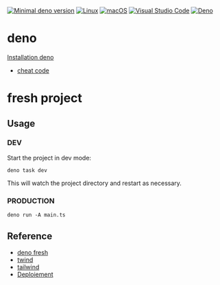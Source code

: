 [![Minimal deno version](https://img.shields.io/static/v1?label=deno&message=%3E=1.31.1&color)](https://deno.land/manual@v1.31.1/getting_started)
[![Linux](https://svgshare.com/i/Zhy.svg)](https://svgshare.com/i/Zhy.svg)
[![macOS](https://svgshare.com/i/ZjP.svg)](https://svgshare.com/i/ZjP.svg)
[![Visual Studio Code](https://img.shields.io/badge/--007ACC?logo=visual%20studio%20code&logoColor=ffffff)](https://code.visualstudio.com/)
[![Deno](https://github.com/stephen-shopopop/fresh/actions/workflows/check.yml/badge.svg)](https://github.com/stephen-shopopop/fresh/actions/workflows/check.yml)

# deno

[Installation deno](https://deno.land/#installation)

- [cheat code](https://oscarotero.com/deno/?utm_source=denonews&utm_medium=email)

# fresh project

## Usage

### DEV

Start the project in dev mode:

```shell
deno task dev
```

This will watch the project directory and restart as necessary.

### PRODUCTION

```shell
deno run -A main.ts
```

## Reference

- [deno fresh](https://fresh.deno.dev)
- [twind](https://twind.dev)
- [tailwind](https://tailwindcss.com)
- [Deploiement](https://deno.com/deploy)
